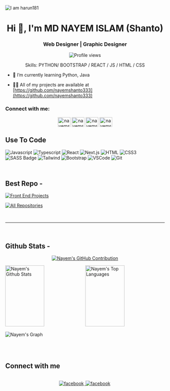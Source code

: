 ![I am harun181](https://github.com/harun181/harun181/blob/main/code.png)

<h1 align="center">Hi 👋, I'm MD NAYEM ISLAM (Shanto)</h1>
<h3 align="center"> Web Designer | Graphic Designer</h3>


<div align="center">

![Profile views](https://komarev.com/ghpvc/?username=nayemshanto333&color=red)

Skills: PYTHON/ BOOTSTRAP / REACT / JS / HTML / CSS

</div>

- 🌱 I’m currently learning Python, Java

- 👨‍💻 All of my projects are available at [https://github.com/nayemshanto333](https://github.com/nayemshanto333)


<h3 align="left">Connect with me:</h3>

<p align="center">
<a href="https://www.facebook.com/md.nayem.shanto.71" target="blank"><img align="center" src="https://raw.githubusercontent.com/rahuldkjain/github-profile-readme-generator/master/src/images/icons/Social/facebook.svg" alt="nayemshanto333" height="30" width="40" /></a>
<a href="https://linkedin.com/in/harun181" target="blank"><img align="center" src="https://raw.githubusercontent.com/rahuldkjain/github-profile-readme-generator/master/src/images/icons/Social/linked-in-alt.svg" alt="nayemshanto3331" height="30" width="40" /></a>
<a href="https://instagram.com/nayemshanto58" target="blank"><img align="center" src="https://raw.githubusercontent.com/rahuldkjain/github-profile-readme-generator/master/src/images/icons/Social/instagram.svg" alt="nayemshanto333" height="30" width="40" /></a>
<a href="https://www.behance.net/nayemshanto333" target="blank"><img align="center" src="https://raw.githubusercontent.com/rahuldkjain/github-profile-readme-generator/master/src/images/icons/Social/behance.svg" alt="nayemshanto333" height="30" width="40" /></a>
</p> 

## Use To Code

![Javascript](https://img.shields.io/badge/Javascript-F0DB4F?style=for-the-badge&labelColor=black&logo=javascript&logoColor=F0DB4F)
![Typescript](https://img.shields.io/badge/Typescript-007acc?style=for-the-badge&labelColor=black&logo=typescript&logoColor=007acc)
![React](https://img.shields.io/badge/-React-61DBFB?style=for-the-badge&labelColor=black&logo=react&logoColor=61DBFB)
![Next.js](https://img.shields.io/badge/next.js-000000?style=for-the-badge&logo=nextdotjs&logoColor=white)
![HTML](https://img.shields.io/badge/HTML5-E34F26?style=for-the-badge&logo=html5&logoColor=white)
![CSS3](https://img.shields.io/badge/CSS3-1572B6?style=for-the-badge&logo=css3&logoColor=white)
![SASS Badge](https://img.shields.io/badge/Sass-CC6699?style=for-the-badge&logo=sass&logoColor=white)
![Tailwind](https://img.shields.io/badge/Tailwind_CSS-092749?style=for-the-badge&logo=tailwindcss&logoColor=06B6D4&labelColor=000000)
![Bootstrap](https://img.shields.io/badge/Bootstrap-563D7C?style=for-the-badge&logo=bootstrap&logoColor=white)
![VSCode](https://img.shields.io/badge/Visual_Studio-0078d7?style=for-the-badge&logo=visual%20studio&logoColor=white)
![Git](https://img.shields.io/badge/Git-F05032?style=for-the-badge&logo=git&logoColor=white)

<br/>

## Best Repo -


[![Front End Projects](https://github-readme-stats.vercel.app/api/pin/?username=nayemshanto333&repo=front_end_projects&border_color=7F3FBF&bg_color=0D1117&title_color=C9D1D9&text_color=8B949E&icon_color=7F3FBF)](https://github.com/nayemshanto333/front_end_projects)


<p align="left">
  <a href="https://github.com/nayemshanto333?tab=repositories" target="_blank"><img alt="All Repositories" title="All Repositories" src="https://img.shields.io/badge/-All%20Repos-2962FF?style=for-the-badge&logo=koding&logoColor=white"/></a>
</p>

<br/>
<hr/>
<br/>

## Github Stats -

<p align="center">
  <a href="https://github.com/nayemshanto333">
    <img src="https://github-profile-summary-cards.vercel.app/api/cards/profile-details?username=nayemshanto333&theme=radical" alt="Nayem's GitHub Contribution"/>
  </a>
</p>

<a> 
    <a href="https://github.com/nayemshanto333"><img alt="Nayem's Github Stats" src="https://denvercoder1-github-readme-stats.vercel.app/api?username=nayemshanto333&show_icons=true&count_private=true&theme=react&border_color=7F3FBF&bg_color=0D1117&title_color=F85D7F&icon_color=F8D866" height="192px" width="49.5%"/></a>
  <a href="https://github.com/nayemshanto333"><img alt="Nayem's Top Languages" src="https://denvercoder1-github-readme-stats.vercel.app/api/top-langs/?username=nayemshanto333&langs_count=8&layout=compact&theme=react&border_color=7F3FBF&bg_color=0D1117&title_color=F85D7F&icon_color=F8D866" height="192px" width="49.5%"/></a>
  <br/>
</a>

![Nayem's Graph](https://github-readme-activity-graph.vercel.app/graph?username=harun181&custom_title=Harun's%20GitHub%20Activity%20Graph&bg_color=0D1117&color=7F3FBF&line=7F3FBF&point=7F3FBF&area_color=FFFFFF&title_color=FFFFFF&area=true)

<br/>

<br/>

## Connect with me

<div align="center">
<br/>
<!--<a href="https://www.linkedin.com/" target="_blank">
<img src=https://img.shields.io/badge/linkedin-%231E77B5.svg?&style=for-the-badge&logo=linkedin&logoColor=white alt=linkedin style="margin-bottom: 5px; margin-right: 2px;" />
</a> -->

<a href="https://www.facebook.com/md.nayem.shanto.71" target="_blank">
<img src=https://img.shields.io/badge/facebook-%232E87FB.svg?&style=for-the-badge&logo=facebook&logoColor=white alt=facebook style="margin-bottom: 5px; margin-right: 2px;" />
</a>  
<a href="https://instagram.com/nayemshanto58" target="_blank">
<img src=https://img.shields.io/badge/facebook-%232E87FB.svg?&style=for-the-badge&logo=facebook&logoColor=white alt=facebook style="margin-bottom: 5px; margin-right: 2px;" />
</a> 
</div>
